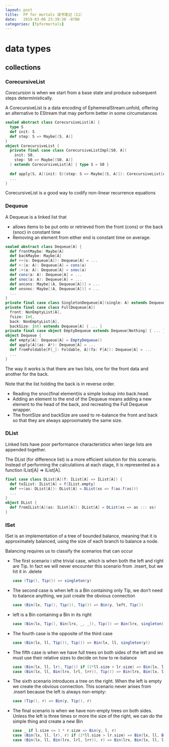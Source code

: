 ```yaml
---
layout: post
title:  FP for mortals 读书笔记（11）
date:   2019-03-06 23:39:30 -0700
categories: [fpformortals]
---
```

# data types

## collections

### CorecursiveList
_Corecursion_ is when we start from a base state and produce subsequent steps deterministically.

A CorecursiveList is a data encoding of EphemeralStream.unfold, offering an alternative to EStream that may perform better in some circumstances

```scala
sealed abstract class CorecursiveList[A] { 
  type S 
  def init: S 
  def step: S => Maybe[(S, A)] 
}
object CorecursiveList {
  private final case class CorecursiveListImpl[S0, A](
    init: S0, 
    step: S0 => Maybe[(S0, A)]
  ) extends CorecursiveList[A] { type S = S0 }
  
  def apply[S, A](init: S)(step: S => Maybe[(S, A)]): CorecursiveList[A] = CorecursiveListImpl(init, step)
  ...
}
```
CorecursiveList is a good way to codify non-linear recurrence equations

### Dequeue
A Dequeue is a linked list that 

+ allows items to be put onto or retrieved from the front (cons) or the back (snoc) in constant time
+ Removing an element from either end is constant time on average.

```scala
sealed abstract class Dequeue[A] {
  def frontMaybe: Maybe[A] 
  def backMaybe: Maybe[A]
  def ++(o: Dequeue[A]): Dequeue[A] = ... 
  def +:(a: A): Dequeue[A] = cons(a) 
  def :+(a: A): Dequeue[A] = snoc(a) 
  def cons(a: A): Dequeue[A] = ... 
  def snoc(a: A): Dequeue[A] = ... 
  def uncons: Maybe[(A, Dequeue[A])] = ... 
  def unsnoc: Maybe[(A, Dequeue[A])] = ... 
  ...
} 
private final case class SingletonDequeue[A](single: A) extends Dequeue[A] { ... } 
private final case class FullDequeue[A](
  front: NonEmptyList[A], 
  fsize: Int, 
  back: NonEmptyList[A], 
  backSize: Int) extends Dequeue[A] { ... } 
private final case object EmptyDequeue extends Dequeue[Nothing] { ... }
object Dequeue {
  def empty[A]: Dequeue[A] = EmptyDequeue() 
  def apply[A](as: A*): Dequeue[A] = ... 
  def fromFoldable[F[_]: Foldable, A](fa: F[A]): Dequeue[A] = ... 
  ... 
}
```

The way it works is that there are two lists, one for the front data and another for the back.

Note that the list holding the back is in reverse order. 

+ Reading the snoc(final element)is a simple lookup into back.head. 
+ Adding an element to the end of the Dequeue means adding a new element to the head of the back, and recreating the Full Dequeue wrapper.
+ The frontSize and backSize are used to re-balance the front and back so that they are always approximately the same size.

### DList

Linked lists have poor performance characteristics when large lists are appended together.

The DList (for difference list) is a more efficient solution for this scenario. Instead of performing the calculations at each stage, it is represented as a function IList\[A\] => IList\[A\].

```scala
final case class DList[A](f: IList[A] => IList[A]) { 
  def toIList: IList[A] = f(IList.empty) 
  def ++(as: DList[A]): DList[A] = DList(xs => f(as.f(xs))) 
  ... 
} 
object DList {
  def fromIList[A](as: IList[A]): DList[A] = DList(xs => as ::: xs) 
}
```

### ISet
ISet is an implementation of a tree of bounded balance, meaning that it is approximately balanced, using the size of each branch to balance a node.

Balancing requires us to classify the scenarios that can occur

+ 
  The first scenario i sthe trivial case, which is when both the left and right are Tip. In fact we will never encounter this scenario from .insert, but we hit it in .delete
  ```scala
  case (Tip(), Tip()) => singleton(y)
  ```

+ 
  The second case is when left is a Bin containing only Tip, we don’t need to balance anything, we just create the obvious connection
  ```scala
  case (Bin(lx, Tip(), Tip()), Tip()) => Bin(y, left, Tip())
  ```

+ 
  left is a Bin containing a Bin in its right
  ```scala
  case (Bin(lx, Tip(), Bin(lrx, _, _)), Tip()) => Bin(lrx, singleton(lx), singleton(y))
  ```

+ 
  The fourth case is the opposite of the third case
  ```scala
  case (Bin(lx, ll, Tip()), Tip()) => Bin(lx, ll, singleton(y))
  ```

+ 
  The fifth case is when we have full trees on both sides of the left and we must use their relative sizes to decide on how to re-balance
  ```scala
  case (Bin(lx, ll, lr), Tip()) if (2*ll.size > lr.size) => Bin(lx, ll, Bin(y, lr, Tip()))
  case (Bin(lx, ll, Bin(lrx, lrl, lrr)), Tip()) => Bin(lrx, Bin(lx, ll, lrl), Bin(y, lrr, Tip()))
  ```

+ 
  The sixth scenario introduces a tree on the right. When the left is empty we create the obvious connection.  This scenario never arises from .insert because the left is always non-empty:
  ```scala
  case (Tip(), r) => Bin(y, Tip(), r)
  ```

+ 
  The final scenario is when we have non-empty trees on both sides. Unless the left is three times or more the size of the right, we can do the simple thing and create a new Bin
  ```scala
  case _ if l.size <= 3 * r.size => Bin(y, l, r)
  case (Bin(lx, ll, lr), r) if (2*ll.size > lr.size) => Bin(lx, ll, Bin(y, lr, r))
  case (Bin(lx, ll, Bin(lrx, lrl, lrr)), r) => Bin(lrx, Bin(lx, ll, lrl), Bin(y, lrr, r))
  ```